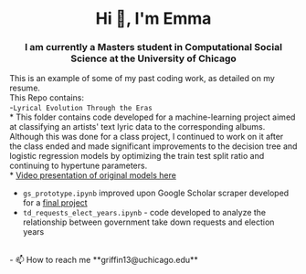 <h1 align="center">Hi 👋, I'm Emma</h1>
<h3 align="center">I am currently a Masters student in Computational Social Science at the University of Chicago</h3>

This is an example of some of my past coding work, as detailed on my resume.
<br>
This Repo contains: <br>
-`Lyrical Evolution Through the Eras` <br>
    * This folder contains code developed for a machine-learning project aimed at classifying an artists' text lyric data to the corresponding albums. Although this was done for a class project, I continued to work on it after the class ended and made significant improvements to the decision tree and logistic regression models by optimizing the train test split ratio and continuing to hypertune parameters.<br>
    * [Video presentation of original models here](https://drive.google.com/file/d/1fPmn6hGo1cZZg9i0ix8f2uSX2BnSArHA/view)
- `gs_prototype.ipynb` improved upon Google Scholar scraper developed for a [final project](https://github.com/macs30122-winter24/final-project-aepy)
- `td_requests_elect_years.ipynb` - code developed to analyze the relationship between government take down requests and election years
<br>
- 📫 How to reach me **griffin13@uchicago.edu**
